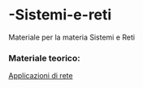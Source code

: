 # -Sistemi-e-reti
Materiale per la materia Sistemi e Reti
<h3>Materiale teorico:</h3>
<a href="./1-A_Applicazioni di rete cosa sono e come funzionano.pdf">Applicazioni di rete</a>
